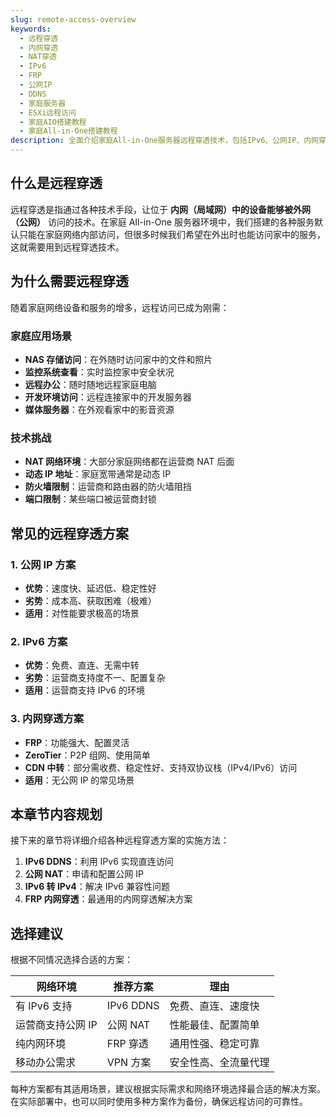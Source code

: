 ```yaml
---
slug: remote-access-overview
keywords:
  - 远程穿透
  - 内网穿透
  - NAT穿透
  - IPv6
  - FRP
  - 公网IP
  - DDNS
  - 家庭服务器
  - ESXi远程访问
  - 家庭AIO搭建教程
  - 家庭All-in-One搭建教程
description: 全面介绍家庭All-in-One服务器远程穿透技术，包括IPv6、公网IP、内网穿透、VPN等多种方案对比，帮助选择最适合的远程访问解决方案
---
```

## 什么是远程穿透

远程穿透是指通过各种技术手段，让位于 **内网（局域网）中的设备能够被外网（公网）** 访问的技术。在家庭 All-in-One 服务器环境中，我们搭建的各种服务默认只能在家庭网络内部访问，但很多时候我们希望在外出时也能访问家中的服务，这就需要用到远程穿透技术。

## 为什么需要远程穿透

随着家庭网络设备和服务的增多，远程访问已成为刚需：

### 家庭应用场景
- **NAS 存储访问**：在外随时访问家中的文件和照片
- **监控系统查看**：实时监控家中安全状况
- **远程办公**：随时随地远程家庭电脑
- **开发环境访问**：远程连接家中的开发服务器
- **媒体服务器**：在外观看家中的影音资源

### 技术挑战
- **NAT 网络环境**：大部分家庭网络都在运营商 NAT 后面
- **动态 IP 地址**：家庭宽带通常是动态 IP
- **防火墙限制**：运营商和路由器的防火墙阻挡
- **端口限制**：某些端口被运营商封锁

## 常见的远程穿透方案

### 1. 公网 IP 方案
- **优势**：速度快、延迟低、稳定性好
- **劣势**：成本高、获取困难（极难）
- **适用**：对性能要求极高的场景

### 2. IPv6 方案
- **优势**：免费、直连、无需中转
- **劣势**：运营商支持度不一、配置复杂
- **适用**：运营商支持 IPv6 的环境

### 3. 内网穿透方案
- **FRP**：功能强大、配置灵活
- **ZeroTier**：P2P 组网、使用简单
- **CDN 中转**：部分需收费、稳定性好、支持双协议栈（IPv4/IPv6）访问
- **适用**：无公网 IP 的常见场景

## 本章节内容规划

接下来的章节将详细介绍各种远程穿透方案的实施方法：

1. **IPv6 DDNS**：利用 IPv6 实现直连访问
2. **公网 NAT**：申请和配置公网 IP
3. **IPv6 转 IPv4**：解决 IPv6 兼容性问题
4. **FRP 内网穿透**：最通用的内网穿透解决方案

## 选择建议

根据不同情况选择合适的方案：

| 网络环境 | 推荐方案 | 理由 |
|---------|---------|------|
| 有 IPv6 支持 | IPv6 DDNS | 免费、直连、速度快 |
| 运营商支持公网 IP | 公网 NAT | 性能最佳、配置简单 |
| 纯内网环境 | FRP 穿透 | 通用性强、稳定可靠 |
| 移动办公需求 | VPN 方案 | 安全性高、全流量代理 |

每种方案都有其适用场景，建议根据实际需求和网络环境选择最合适的解决方案。在实际部署中，也可以同时使用多种方案作为备份，确保远程访问的可靠性。